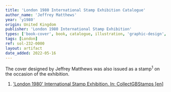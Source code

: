 ```yaml
---
title: 'London 1980 International Stamp Exhibition Catalogue'
author_name: 'Jeffrey Matthews'
year: 'y1980'
origin: United Kingdom
publisher: 'London 1980 International Stamp Exhibition'
types: ['book-cover', book, catalogue, illustration, 'graphic-design', typography]
tags: [London]
ref: sol-232-0000
layout: artifact
date_added: 2022-05-16
---
```

The cover designed by Jeffrey Matthews was also issued as a stamp<sup>1</sup> on the occasion of the exhibition.




<ol class="footnotes">
<li><a class="fn-link" href="https://www.collectgbstamps.co.uk/explore/issues/?issue=169">'London 1980' International Stamp Exhibition. In: CollectGBStamps [en]</a></li>
</ol>
